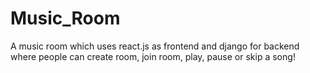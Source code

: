 # Music_Room
A music room which uses react.js as frontend and django for backend where people can create room, join room, play, pause or skip a song!
